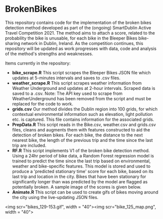 # BrokenBikes
This repository contains code for the implementation of the broken bikes detection method developed as part of the (ongoing) SmartDublin Active Travel Competition 2021. The method aims to attach a score, related to the probability the bike is unusable, for each bike in the Bleeper Bikes bike-sharing network in Dublin, Ireland. As the competition continues, this repository will be updated as work progresses with data, code and analysis of the method's strengths and weaknesses. 

Items currently in the repository:
- **bike_scrape.R** This script scrapes the Bleeper Bikes JSON file which updates at 5-minutes intervals and saves to .csv files. 
- **weather_scrape.R** This script scrapes weather information from Weather Underground and updates at 2-hour intervals. Scraped data is saved to a .csv. Note: The API key used to scrape from WeatherUnderground has been removed from the script and must be replaced for the code to work. 
- **grids.csv**  Our method divides the Dublin region into 100 grids, for which contextual environmental information such as elevation, light pollution etc. is captured. This file contains information for the associated grids. 
- **PrepData.R** This script reads in the Bike.csv, weather.csv and grids.csv files, cleans and augments them with features constructed to aid the detection of broken bikes. For each bike, the distance to the next nearest bike, the length of the previous trip and the time since the last trip are included. 
- **RF.R** This script implements V1 of the broken bike detection method. Using a 24hr period of bike data, a Random Forest regression model is trained to predict the time since the last trip based on environmental, weather and bike-specific features. This model is stored and used to produce a 'predicted stationary time' score for each bike, based on its last trip and location in the city. Bikes that have been stationary for significantly longer than was predicted by the model are flagged as potentially broken. A sample image of the scores is given below. 
- **Animate.R** This script can be used to create gifs of bikes moving around the city using the live-updating JSON files. 

<img scr="bikes_129-153.gif", width = "40"><img scr="bike_125_map.png", width = "40">